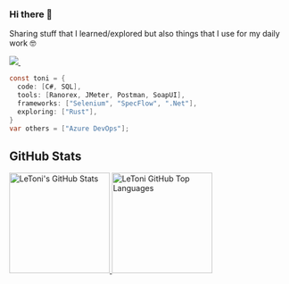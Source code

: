 ### Hi there 👋
Sharing stuff that I learned/explored but also things that I use for my daily work :nerd_face:

 <p>
  <a href="https://www.linkedin.com/in/toni-le-687331187/">
    <img src="https://img.shields.io/badge/toni-le-687331187?style=flat&logo=linkedin">
  </a> &nbsp; 
</p>
 
```c#
const toni = {
  code: [C#, SQL],
  tools: [Ranorex, JMeter, Postman, SoapUI],
  frameworks: ["Selenium", "SpecFlow", ".Net"],
  exploring: ["Rust"],
}
var others = ["Azure DevOps"];

```

## GitHub Stats

<a href="https://github.com/LeToni">
  <img height="180em" src="https://github-readme-stats.vercel.app/api?username=LeToni&show_icons=true&theme=shades-of-purple&count_private=true" alt="LeToni's GitHub Stats" />
  <img height="180em" src="https://github-readme-stats.vercel.app/api/top-langs/?username=LeToni&theme=shades-of-purple&layout=compact" 
    alt="LeToni GitHub Top Languages" />
</a>
 


<!--
**LeToni/LeToni** is a ✨ _special_ ✨ repository because its `README.md` (this file) appears on your GitHub profile.
  <a href="https://twitter.com/AkankshaRaghav9">
    <img src="https://img.shields.io/badge/@AkankshaRaghav9-30302f?style=flat&logo=twitter">
  </a>
 <a href="https://medium.com/@akanksharaghav">
    <img src="https://img.shields.io/badge/akanksharaghav-30302f?style=flat&logo=medium">
  </a>
 <a href="https://dev.to/akanksha15">
    <img src="https://img.shields.io/badge/akanksha15-30302f?style=flat&logo=dev.to">
  </a>
Here are some ideas to get you started:

- 🔭 I’m currently working on ...
 ...
- 👯 I’m looking to collaborate on ...
- 🤔 I’m looking for help with ...
- 💬 Ask me about ...
- 📫 How to reach me: ...
- 😄 Pronouns: ...
- ⚡ Fun fact: ...
-->
